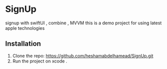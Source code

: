 # SignUp
signup with swiftUI , combine , MVVM
this is a demo project for using latest apple technologies 
## Installation 
 1. Clone the repo:
   https://github.com/heshamabdelhamead/SignUp.git
2. Run the project on xcode . 

